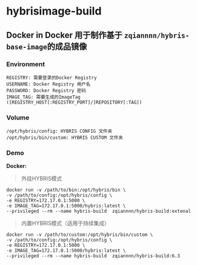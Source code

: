 # hybrisimage-build
## Docker in Docker 用于制作基于 `zqiannnn/hybris-base-image`的成品镜像

### Environment
```
REGISTRY: 需要登录的Docker Registry
USERNAME: Docker Registry 用户名
PASSWORD: Docker Registry 密码
IMAGE_TAG: 需要生成的ImageTag ([REGISTRY_HOST[:REGISTRY_PORT]/]REPOSITORY[:TAG])
```

### Volume
```
/opt/hybris/config: HYBRIS CONFIG 文件夹
/opt/hybris/bin/custom: HYBRIS CUSTOM 文件夹
```

### Demo
**Docker:**
> 外挂HYBRIS模式
```
docker run -v /path/to/bin:/opt/hybris/bin \
-v /path/to/config:/opt/hybris/config \
-e REGISTRY=172.17.0.1:5000 \
-e IMAGE_TAG=172.17.0.1:5000/hybris:latest \
--privileged --rm --name hybris-build  zqiannnn/hybris-build:extenal
```

> 内置HYBRIS模式（适用于持续集成）
```
docker run -v /path/to/custom:/opt/hybris/bin/custom \
-v /path/to/config:/opt/hybris/config \
-e REGISTRY=172.17.0.1:5000 \
-e IMAGE_TAG=172.17.0.1:5000/hybris:latest \
--privileged --rm --name hybris-build  zqiannnn/hybris-build:6.3
```
